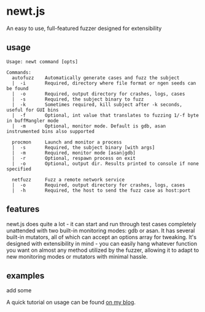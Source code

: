 # newt.js

An easy to use, full-featured fuzzer designed for extensibility

## usage
```
Usage: newt command [opts]

Commands:
  autofuzz    Automatically generate cases and fuzz the subject
  |  -i       Required, directory where file format or ngen seeds can be found
  |  -o       Required, output directory for crashes, logs, cases
  |  -s       Required, the subject binary to fuzz
  |  -k       Sometimes required, kill subject after -k seconds, useful for GUI bins
  |  -f       Optional, int value that translates to fuzzing 1/-f byte in buffMangler mode
  |  -m       Optional, monitor mode. Default is gdb, asan instrumented bins also supported

  procmon     Launch and monitor a process
  |  -s       Required, the subject binary [with args]
  |  -m       Required, monitor mode [asan|gdb]
  |  -r       Optional, respawn process on exit
  |  -o       Optional, output dir. Results printed to console if none specified

  netfuzz     Fuzz a remote network service
  |  -o       Required, output directory for crashes, logs, cases
  |  -h       Required, the host to send the fuzz case as host:port

```

## features
newt.js does quite a lot - it can start and run through test cases completely unattended with two built-in monitoring modes: gdb or asan. It has several built-in mutators, all of which can accept an options array for tweaking. It's designed with extensibility in mind - you can easily hang whatever function you want on almost any method utilized by the fuzzer, allowing it to adapt to new monitoring modes or mutators with minimal hassle.

## examples
add some

A quick tutorial on usage can be found [on my blog](http://wreet.xyz/2018/03/04/simple-fuzzing-with-newt/).
